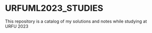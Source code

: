 # URFUML2023_STUDIES

This repository is a catalog of my solutions and notes while studying at URFU 2023 
